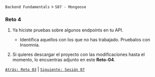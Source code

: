 
`Backend Fundamentals` > `S07 - Mongoose` 
	
### Reto 4

1. Ya hiciste pruebas sobre algunos endpoints en tu API. 

   - Identifica aquellos con los que no has trabajado. Pruebalos con Insomnia.

2. Si quieres descargar el proyecto con las modificaciones hasta el momento, lo encuentras adjunto en este <b>Reto-04</b>.

[`Atrás: Reto 03`](../Reto-03) | [`Siguiente: Sesión 07`](../README.md)